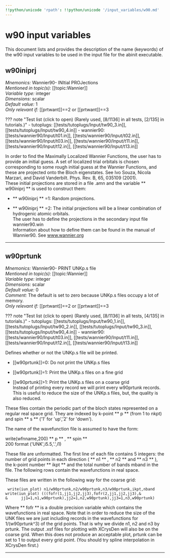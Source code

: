 ```yaml
---
!!python/unicode 'rpath': !!python/unicode '/input_variables/w90.md'
---
```

<!--
This file is automatically generated by mksite.py. All changes will be lost.
Change the input yaml files or the python code
-->
# w90 input variables

This document lists and provides the description of the name (keywords) of the
w90 input variables to be used in the input file for the abinit executable.

## **w90iniprj** 


*Mnemonics:* Wannier90- INItial PROJections  
*Mentioned in topic(s):* [[topic:Wannier]]  
*Variable type:* integer  
*Dimensions:* scalar  
*Default value:* 1  
*Only relevant if:* [[prtwant]]==2 or [[prtwant]]==3  

??? note "Test list (click to open) (Rarely used, [8/1136] in all tests, [2/135] in tutorials.)"
    - tutoplugs:  [[tests/tutoplugs/Input/tw90_3.in]], [[tests/tutoplugs/Input/tw90_4.in]]
    - wannier90:  [[tests/wannier90/Input/t01.in]], [[tests/wannier90/Input/t02.in]], [[tests/wannier90/Input/t03.in]], [[tests/wannier90/Input/t11.in]], [[tests/wannier90/Input/t12.in]], [[tests/wannier90/Input/t13.in]]






In order to find the Maximally Localized Wannier Functions, the user has to
provide an initial guess. A set of localized trial orbitals is chosen
corresponding to some rough initial guess at the Wannier Functions, and these
are projected onto the Bloch eigenstates. See Ivo Souza, Nicola Marzari, and
David Vanderbilt. Phys. Rev. B, 65, 035109 (2001).  
These initial projections are stored in a file .amn and the variable **
w90iniprj ** is used to construct them:

  * ** w90iniprj ** =1: Random projections.   
  

  * ** w90iniprj ** =2: The initial projections will be a linear combination of hydrogenic atomic orbitals.   
The user has to define the projections in the secondary input file
wannier90.win  
Information about how to define them can be found in the manual of Wannier90.
See  [ www.wannier.org ](http://www.wannier.org)


* * *

## **w90prtunk** 


*Mnemonics:* Wannier90- PRINT UNKp.s file  
*Mentioned in topic(s):* [[topic:Wannier]]  
*Variable type:* integer  
*Dimensions:* scalar  
*Default value:* 0  
*Comment:* The default is set to zero because UNKp.s files occupy a lot of
memory.  
*Only relevant if:* [[prtwant]]==2 or [[prtwant]]==3  

??? note "Test list (click to open) (Rarely used, [8/1136] in all tests, [4/135] in tutorials.)"
    - tutoplugs:  [[tests/tutoplugs/Input/tw90_1.in]], [[tests/tutoplugs/Input/tw90_2.in]], [[tests/tutoplugs/Input/tw90_3.in]], [[tests/tutoplugs/Input/tw90_4.in]]
    - wannier90:  [[tests/wannier90/Input/t03.in]], [[tests/wannier90/Input/t11.in]], [[tests/wannier90/Input/t12.in]], [[tests/wannier90/Input/t13.in]]






Defines whether or not the UNKp.s file will be printed.

  * [[w90prtunk]]=0: Do not print the UNKp.s files   
  

  * [[w90prtunk]]=1: Print the UNKp.s files on a fine grid   
  

  * [[w90prtunk]]&gt;1: Print the UNKp.s files on a coarse grid   
Instead of printing every record we will print every w90prtunk records. This
is useful to reduce the size of the UNKp.s files, but, the quality is also
reduced.

  
  
These files contain the periodic part of the bloch states represented on a
regular real space grid. They are indexed by k-point ** p ** (from 1 to nkpt)
and spin ** s ** ('1' for 'up','2' for 'down').  
  
The name of the wavefunction file is assumed to have the form:  
  
write(wfnname,200) ** p ** , ** spin **  
200 format ('UNK',i5.5,'.',i1)  
  
These file are unformatted. The first line of each file contains 5 integers:
the number of grid points in each direction ( ** n1 ** , ** n2 ** and ** n3 **
), the k-point number ** ikpt ** and the total number of bands mband in the
file. The following rows contain the wavefunctions in real space.

These files are written in the following way for the coarse grid:

    
    
     write(iun_plot) n1/w90prtunk,n2/w90prtunk,n3/w90prtunk,ikpt,nband
    write(iun_plot) (((fofr(1,jj1,jj2,jj3),fofr(2,jj1,jj2,jj3),&
    &      jj1=1,n1,w90prtunk),jj2=1,n2,w90prtunk),jj3=1,n3,w90prtunk)
    

Where ** fofr ** is a double precision variable which contains the
wavefunctions in real space. Note that in order to reduce the size of the UNK
files we are just including records in the wavefunctions for 1/(w90prtunk^3)
of the grid points. That is why we divide n1, n2 and n3 by prtunk. The output
.xsf files for plotting with XCrysDen will also be on the coarse grid. When
this does not produce an acceptable plot, prtunk can be set to 1 to output
every grid point. (You should try spline interpolation in XCrysDen first.)


* * *

